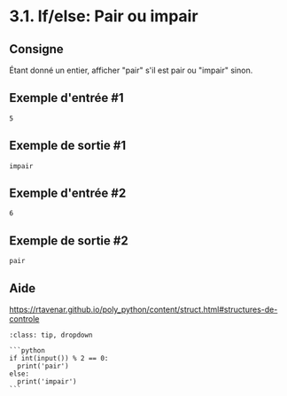 # 3.1. If/else: Pair ou impair

## Consigne

Étant donné un entier, afficher "pair" s'il est pair ou "impair" sinon.

## Exemple d'entrée #1

```
5
```

## Exemple de sortie #1

```
impair
```

## Exemple d'entrée #2

```
6
```

## Exemple de sortie #2

```
pair
```

## Aide

https://rtavenar.github.io/poly_python/content/struct.html#structures-de-controle

<div id="pad"></div>
            <script>Pythonpad('pad', {'id': '3.1.', 'title': 'Testez votre solution ici', 'src': '# Lire un entier\n# a = int(input())\n# Afficher une valeur:\n# print(a)\n'})</script>


````{admonition} Cliquez ici pour voir la solution
:class: tip, dropdown

```python
if int(input()) % 2 == 0:
  print('pair')
else:
  print('impair')
```
````
